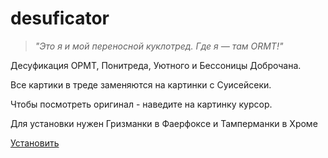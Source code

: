 desuficator
===========
>*"Это я и мой переносной куклотред. Где я — там ORMT!"*

Десуфикация ОРМТ, Понитреда, Уютного и Бессоницы Доброчана.

Все картики в треде заменяются на картинки с Суисейсеки.

Чтобы посмотреть оригинал - наведите на картинку курсор.

Для установки нужен Гризманки в Фаерфоксе и Тамперманки в Хроме

[Установить](https://github.com/desudesutalk/desuficator/raw/master/desuficator.user.js)

